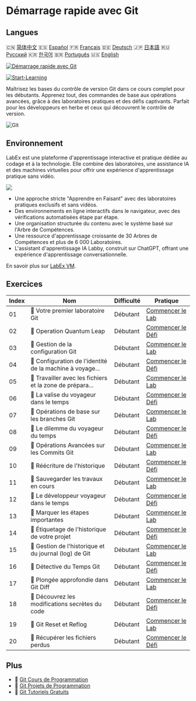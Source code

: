 # Démarrage rapide avec Git

## Langues

🇨🇳 [简体中文](README_zh.md) 🇪🇸 [Español](README_es.md) 🇫🇷 [Français](README_fr.md) 🇩🇪 [Deutsch](README_de.md) 🇯🇵 [日本語](README_ja.md) 🇷🇺 [Русский](README_ru.md) 🇰🇷 [한국어](README_ko.md) 🇧🇷 [Português](README_pt.md) 🇺🇸 [English](README.md) 

[![Démarrage rapide avec Git](https://cover-creator.labex.io/quick-start-with-git.png?lang=fr)](https://labex.io/fr/courses/quick-start-with-git)

[![Start-Learning](https://img.shields.io/badge/Start-Learning-whitesmoke?style=for-the-badge)](https://labex.io/fr/courses/quick-start-with-git)

Maîtrisez les bases du contrôle de version Git dans ce cours complet pour les débutants. Apprenez tout, des commandes de base aux opérations avancées, grâce à des laboratoires pratiques et des défis captivants. Parfait pour les développeurs en herbe et ceux qui découvrent le contrôle de version.

![Git](https://img.shields.io/badge/Git-whitesmoke?style=for-the-badge&logo=git)


## Environnement

LabEx est une plateforme d'apprentissage interactive et pratique dédiée au codage et à la technologie. Elle combine des laboratoires, une assistance IA et des machines virtuelles pour offrir une expérience d'apprentissage pratique sans vidéo.

![](https://tutorial-screenshot.getvm.io/images/vm-1725247253.png)

- Une approche stricte "Apprendre en Faisant" avec des laboratoires pratiques exclusifs et sans vidéos.
- Des environnements en ligne interactifs dans le navigateur, avec des vérifications automatisées étape par étape.
- Une organisation structurée du contenu avec le système basé sur l'Arbre de Compétences.
- Une ressource d'apprentissage croissante de 30 Arbres de Compétences et plus de 6 000 Laboratoires.
- L'assistant d'apprentissage IA Labby, construit sur ChatGPT, offrant une expérience d'apprentissage conversationnelle.

En savoir plus sur [LabEx VM](https://support.labex.io/using-labex/virtual-machine).

## Exercices

|   Index | Nom                                                      | Difficulté   | Pratique                                                                                                                     |
|---------|----------------------------------------------------------|--------------|------------------------------------------------------------------------------------------------------------------------------|
|      01 | 📖 Votre premier laboratoire Git                         | Débutant     | <a target='_blank' href='https://labex.io/fr/tutorials/git-your-first-git-lab-92739'>Commencer le Lab</a>                    |
|      02 | 🎯 Operation Quantum Leap                                | Débutant     | <a target='_blank' href='https://labex.io/fr/tutorials/git-operation-quantum-leap-387717'>Commencer le Défi</a>              |
|      03 | 📖 Gestion de la configuration Git                       | Débutant     | <a target='_blank' href='https://labex.io/fr/tutorials/git-git-config-management-385164'>Commencer le Lab</a>                |
|      04 | 🎯 Configuration de l'identité de la machine à voyage... | Débutant     | <a target='_blank' href='https://labex.io/fr/tutorials/git-time-machine-identity-configuration-387720'>Commencer le Défi</a> |
|      05 | 📖 Travailler avec les fichiers et la zone de prépara... | Débutant     | <a target='_blank' href='https://labex.io/fr/tutorials/git-working-with-files-and-staging-area-387457'>Commencer le Lab</a>  |
|      06 | 🎯 La valise du voyageur dans le temps                   | Débutant     | <a target='_blank' href='https://labex.io/fr/tutorials/git-the-time-traveler-s-suitcase-387725'>Commencer le Défi</a>        |
|      07 | 📖 Opérations de base sur les branches Git               | Débutant     | <a target='_blank' href='https://labex.io/fr/tutorials/git-git-branch-basic-operations-385163'>Commencer le Lab</a>          |
|      08 | 🎯 Le dilemme du voyageur du temps                       | Débutant     | <a target='_blank' href='https://labex.io/fr/tutorials/git-the-time-traveler-s-dilemma-387733'>Commencer le Défi</a>         |
|      09 | 📖 Opérations Avancées sur les Commits Git               | Débutant     | <a target='_blank' href='https://labex.io/fr/tutorials/git-advanced-git-commit-operations-387471'>Commencer le Lab</a>       |
|      10 | 🎯 Réécriture de l'historique                            | Débutant     | <a target='_blank' href='https://labex.io/fr/tutorials/git-rewriting-history-387746'>Commencer le Défi</a>                   |
|      11 | 📖 Sauvegarder les travaux en cours                      | Débutant     | <a target='_blank' href='https://labex.io/fr/tutorials/git-saving-work-in-progress-387492'>Commencer le Lab</a>              |
|      12 | 🎯 Le développeur voyageur dans le temps                 | Débutant     | <a target='_blank' href='https://labex.io/fr/tutorials/git-the-time-traveling-developer-387759'>Commencer le Défi</a>        |
|      13 | 📖 Marquer les étapes importantes                        | Débutant     | <a target='_blank' href='https://labex.io/fr/tutorials/git-marking-important-milestones-387493'>Commencer le Lab</a>         |
|      14 | 🎯 Étiquetage de l'historique de votre projet            | Débutant     | <a target='_blank' href='https://labex.io/fr/tutorials/git-tagging-your-project-s-history-387763'>Commencer le Défi</a>      |
|      15 | 📖 Gestion de l'historique et du journal (log) de Git    | Débutant     | <a target='_blank' href='https://labex.io/fr/tutorials/git-git-history-and-log-management-387490'>Commencer le Lab</a>       |
|      16 | 🎯 Détective du Temps Git                                | Débutant     | <a target='_blank' href='https://labex.io/fr/tutorials/git-git-time-detective-387782'>Commencer le Défi</a>                  |
|      17 | 📖 Plongée approfondie dans Git Diff                     | Débutant     | <a target='_blank' href='https://labex.io/fr/tutorials/git-git-diff-deep-dive-387489'>Commencer le Lab</a>                   |
|      18 | 🎯 Découvrez les modifications secrètes du code          | Débutant     | <a target='_blank' href='https://labex.io/fr/tutorials/uncover-the-secret-code-changes-387768'>Commencer le Défi</a>         |
|      19 | 📖 Git Reset et Reflog                                   | Débutant     | <a target='_blank' href='https://labex.io/fr/tutorials/git-git-reset-and-reflog-387491'>Commencer le Lab</a>                 |
|      20 | 🎯 Récupérer les fichiers perdus                         | Débutant     | <a target='_blank' href='https://labex.io/fr/tutorials/git-recover-the-lost-files-387781'>Commencer le Défi</a>              |

## Plus

- 🔗 [Git Cours de Programmation](https://github.com/labex-labs/awesome-programming-courses)
- 🔗 [Git Projets de Programmation](https://github.com/labex-labs/awesome-programming-projects)
- 🔗 [Git Tutoriels Gratuits](https://github.com/labex-labs/git-free-tutorials)

